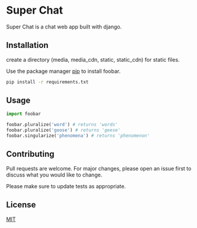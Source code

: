 # Super Chat

Super Chat is a chat web app built with django.

## Installation
create a directory (media, media_cdn, static, static_cdn) for static files.

Use the package manager [pip](https://pip.pypa.io/en/stable/) to install foobar.

```zsh
pip install -r requirements.txt
```

## Usage

```python
import foobar

foobar.pluralize('word') # returns 'words'
foobar.pluralize('goose') # returns 'geese'
foobar.singularize('phenomena') # returns 'phenomenon'
```

## Contributing
Pull requests are welcome. For major changes, please open an issue first to discuss what you would like to change.

Please make sure to update tests as appropriate.

## License
[MIT](https://choosealicense.com/licenses/mit/)

